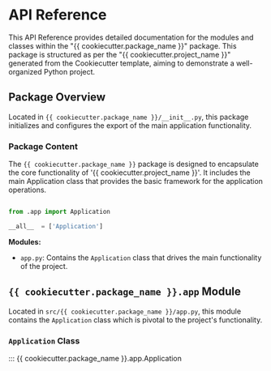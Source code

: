 # API Reference

This API Reference provides detailed documentation for the modules and
classes within the "{{ cookiecutter.package_name }}" package. This
package is structured as per the "{{ cookiecutter.project_name }}"
generated from the Cookiecutter template, aiming to demonstrate a
well-organized Python project.

## Package Overview

Located in `{{ cookiecutter.package_name }}/__init__.py`, this package
initializes and configures the export of the main application
functionality.

### Package Content

The `{{ cookiecutter.package_name }}` package is designed to encapsulate
the core functionality of '{{ cookiecutter.project_name }}'. It includes
the main Application class that provides the basic framework for the
application operations.

```python

from .app import Application

__all__  = ['Application']
```  

**Modules:**

- `app.py`: Contains the `Application` class that drives the main
  functionality of the project.

## `{{ cookiecutter.package_name }}.app` Module
  
Located in `src/{{ cookiecutter.package_name }}/app.py`, this module
contains the `Application` class which is pivotal to the project's
functionality.

### `Application` Class

::: {{ cookiecutter.package_name }}.app.Application